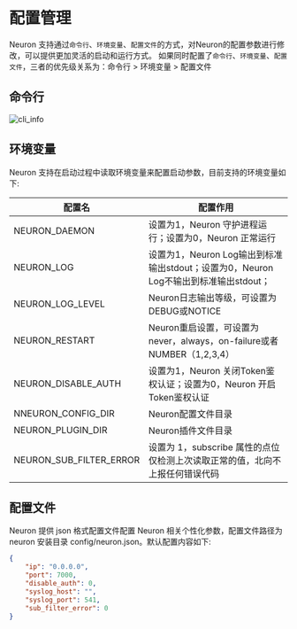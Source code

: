 # 配置管理

Neuron 支持通过`命令行`、`环境变量`、`配置文件`的方式，对Neuron的配置参数进行修改，可以提供更加灵活的启动和运行方式。
如果同时配置了`命令行`、`环境变量`、`配置文件`，三者的优先级关系为：命令行 > 环境变量 > 配置文件

## 命令行

![cli_info](./assets/cli_info.png)

## 环境变量

Neuron 支持在启动过程中读取环境变量来配置启动参数，目前支持的环境变量如下:

| 配置名                  | 配置作用                                                                      |
| ---------------------- | --------------------------------------------------------------------------- |
| NEURON_DAEMON          | 设置为1，Neuron 守护进程运行；设置为0，Neuron 正常运行                             |
| NEURON_LOG             | 设置为1，Neuron Log输出到标准输出stdout；设置为0，Neuron Log不输出到标准输出stdout； |
| NEURON_LOG_LEVEL       | Neuron日志输出等级，可设置为DEBUG或NOTICE                                        |
| NEURON_RESTART         | Neuron重启设置，可设置为never，always，on-failure或者NUMBER（1,2,3,4）            |
| NEURON_DISABLE_AUTH    | 设置为1，Neuron 关闭Token鉴权认证；设置为0，Neuron 开启Token鉴权认证                |
| NNEURON_CONFIG_DIR     | Neuron配置文件目录                                                             |
| NEURON_PLUGIN_DIR      | Neuron插件文件目录                                                             |
| NEURON_SUB_FILTER_ERROR | 设置为 1，subscribe 属性的点位仅检测上次读取正常的值，北向不上报任何错误代码 |


## 配置文件

Neuron 提供 json 格式配置文件配置 Neuron 相关个性化参数，配置文件路径为 neuron 安装目录 config/neuron.json。默认配置内容如下:
```json
{
	"ip": "0.0.0.0",
	"port": 7000,
	"disable_auth": 0,
	"syslog_host": "",
	"syslog_port": 541,
	"sub_filter_error": 0
}
```
